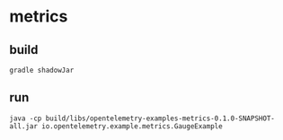 # metrics

## build

```shell
gradle shadowJar
```

## run

```
java -cp build/libs/opentelemetry-examples-metrics-0.1.0-SNAPSHOT-all.jar io.opentelemetry.example.metrics.GaugeExample
```
